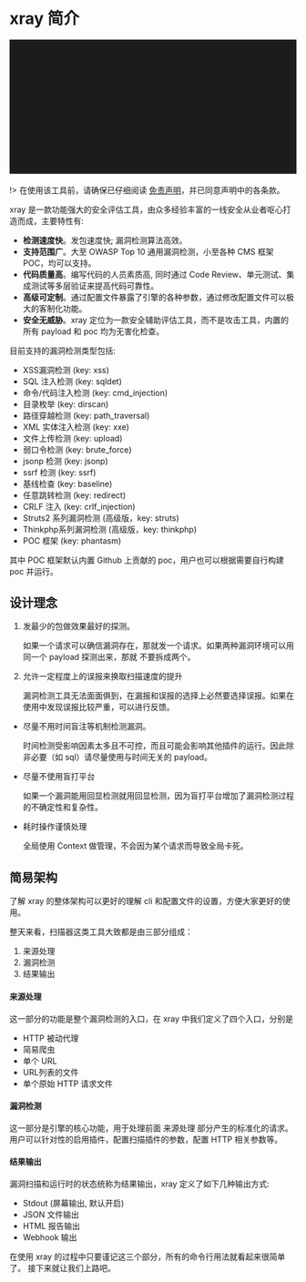# xray 简介

![terminfo](../assets/term.svg)

!> 在使用该工具前，请确保已仔细阅读 [免责声明](https://github.com/chaitin/xray/blob/master/Disclaimer.md)，并已同意声明中的各条款。

xray 是一款功能强大的安全评估工具，由众多经验丰富的一线安全从业者呕心打造而成，主要特性有:

+ **检测速度快**。发包速度快; 漏洞检测算法高效。
+ **支持范围广**。大至 OWASP Top 10 通用漏洞检测，小至各种 CMS 框架 POC，均可以支持。
+ **代码质量高**。编写代码的人员素质高, 同时通过 Code Review、单元测试、集成测试等多层验证来提高代码可靠性。
+ **高级可定制**。通过配置文件暴露了引擎的各种参数，通过修改配置文件可以极大的客制化功能。
+ **安全无威胁**。xray 定位为一款安全辅助评估工具，而不是攻击工具，内置的所有 payload 和 poc 均为无害化检查。


目前支持的漏洞检测类型包括:

- XSS漏洞检测 (key: xss)
- SQL 注入检测 (key: sqldet)
- 命令/代码注入检测 (key: cmd_injection)
- 目录枚举 (key: dirscan)
- 路径穿越检测 (key: path_traversal)
- XML 实体注入检测 (key: xxe)
- 文件上传检测 (key: upload)
- 弱口令检测 (key: brute_force)
- jsonp 检测 (key: jsonp)
- ssrf 检测 (key: ssrf)
- 基线检查 (key: baseline)
- 任意跳转检测 (key: redirect)
- CRLF 注入 (key: crlf_injection)
- Struts2 系列漏洞检测 (高级版，key: struts)
- Thinkphp系列漏洞检测 (高级版，key: thinkphp)
- POC 框架 (key: phantasm)

其中 POC 框架默认内置 Github 上贡献的 poc，用户也可以根据需要自行构建 poc 并运行。


## 设计理念

1. 发最少的包做效果最好的探测。

   如果一个请求可以确信漏洞存在，那就发一个请求。如果两种漏洞环境可以用同一个 payload 探测出来，那就
   不要拆成两个。
    
1. 允许一定程度上的误报来换取扫描速度的提升

   漏洞检测工具无法面面俱到，在漏报和误报的选择上必然要选择误报。如果在使用中发现误报比较严重，可以进行反馈。
    
+ 尽量不用时间盲注等机制检测漏洞。
    
   时间检测受影响因素太多且不可控，而且可能会影响其他插件的运行。因此除非必要（如 sql）请尽量使用与时间无关的
   payload。

+ 尽量不使用盲打平台

   如果一个漏洞能用回显检测就用回显检测，因为盲打平台增加了漏洞检测过程的不确定性和复杂性。
 
+ 耗时操作谨慎处理

   全局使用 Context 做管理，不会因为某个请求而导致全局卡死。

## 简易架构

了解 xray 的整体架构可以更好的理解 cli 和配置文件的设置，方便大家更好的使用。

整天来看，扫描器这类工具大致都是由三部分组成：

1. 来源处理
1. 漏洞检测
1. 结果输出

#### 来源处理

这一部分的功能是整个漏洞检测的入口，在 xray 中我们定义了四个入口，分别是

+ HTTP 被动代理
+ 简易爬虫
+ 单个 URL
+ URL列表的文件
+ 单个原始 HTTP 请求文件

#### 漏洞检测

这一部分是引擎的核心功能，用于处理前面 来源处理 部分产生的标准化的请求。用户可以针对性的启用插件，配置扫描插件的参数，配置 HTTP 相关参数等。

#### 结果输出

漏洞扫描和运行时的状态统称为结果输出，xray 定义了如下几种输出方式:

+ Stdout (屏幕输出, 默认开启)
+ JSON 文件输出
+ HTML 报告输出
+ Webhook 输出

在使用 xray 的过程中只要谨记这三个部分，所有的命令行用法就看起来很简单了。 接下来就让我们上路吧。
